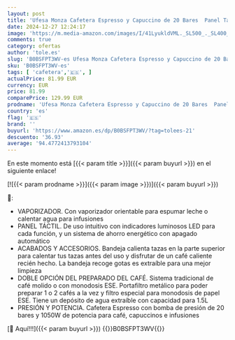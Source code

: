 ```yaml
---
layout: post
title: 'Ufesa Monza Cafetera Espresso y Capuccino de 20 Bares  Panel Táctil Digital  Vaporizador Orientable  Café Molido o Monodosis ESE  Función Calienta Tazas  1050W  Depósito 1.5L'
date: 2024-12-27 12:24:17
image: 'https://m.media-amazon.com/images/I/41LyukldVML._SL500_._SL400_.jpg'
comments: true
category: ofertas
author: 'tole.es'
slug: 'B0BSFPT3WV-es Ufesa Monza Cafetera Espresso y Capuccino de 20 Bares...'
sku: 'B0BSFPT3WV-es'
tags: [ 'cafetera','🇪🇸', ]
actualPrice: 81.99 EUR
currency: EUR
price: 81.99
comparePrice: 129.99 EUR
prodname: 'Ufesa Monza Cafetera Espresso y Capuccino de 20 Bares  Panel Táctil Digital  Vaporizador Orientable  Café Molido o Monodosis ESE  Función Calienta Tazas  1050W  Depósito 1.5L'
country: 'es'
flag: '🇪🇸'
brand: ''
buyurl: 'https://www.amazon.es/dp/B0BSFPT3WV/?tag=tolees-21'
descuento: '36.93'
average: '94.4772413793104'
---
```


En este momento está [{{< param title >}}]({{< param buyurl >}}) en el siguiente enlace!

[![{{< param prodname >}}]({{< param image >}})]({{< param buyurl >}})

🔎:

- VAPORIZADOR. Con vaporizador orientable para espumar leche o calentar agua para infusiones
- PANEL TÁCTIL. De uso intuitivo con indicadores luminosos LED para cada función, y un sistema de ahorro energético con apagado automático
- ACABADOS Y ACCESORIOS. Bandeja calienta tazas en la parte superior para calentar tus tazas antes del uso y disfrutar de un café caliente recién hecho. La bandeja recoge gotas es extraíble para una mejor limpieza
- DOBLE OPCIÓN DEL PREPARADO DEL CAFÉ. Sistema tradicional de café molido o con monodosis ESE. Portafiltro metálico para poder preparar 1 o 2 cafés a la vez y filtro especial para monodosis de papel ESE. Tiene un depósito de agua extraíble con capacidad para 1.5L
- PRESIÓN Y POTENCIA. Cafetera Espresso con bomba de presión de 20 bares y 1050W de potencia para café, capuccinos e infusiones

[🛒 Aquí!!!]({{< param buyurl >}})
{{<world>}}B0BSFPT3WV{{</world>}}
